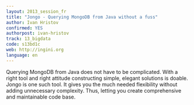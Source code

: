 ```yaml
---
layout: 2013_session_fr
title: "Jongo - Querying MongoDB from Java without a fuss"
author: Ivan Hristov
confirmed: YES
authorpost: ivan-hristov
track: 13_bigdata
code: s13bd1c
web: http://ingini.org
language: en
---
```


Querying MongoDB from Java does not have to be complicated. With a right tool and right attitude constructing simple, elegant solutions is doable. Jongo is one such tool. It gives you the much needed flexibility without adding unnecessary complexity. Thus, letting you create comprehensive and maintainable code base.